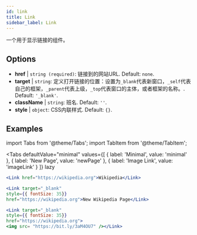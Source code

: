 ```yaml
---
id: link
title: Link
sidebar_label: Link
---
```


一个用于显示链接的组件。

## Options

* __href__ | `string (required)`: 链接到的网站URL. Default: `none`.
* __target__ | `string`: 定义打开链接的位置：设置为`_blank`代表新窗口，`_self`代表自己的框架，`_parent`代表上级，`_top`代表窗口的主体，或者框架的名称。. Default: `'_blank'`.
* __className__ | `string`: 班名. Default: `''`.
* __style__ | `object`: CSS内联样式. Default: `{}`.


## Examples

import Tabs from '@theme/Tabs';
import TabItem from '@theme/TabItem';

<Tabs
    defaultValue="minimal"
    values={[
        { label: 'Minimal', value: 'minimal' },
        { label: 'New Page', value: 'newPage' },
        { label: 'Image Link', value: 'imageLink' }
    ]}
    lazy
>
<TabItem value="minimal">

```jsx live
<Link href="https://wikipedia.org">Wikipedia</Link>
```

</TabItem>

<TabItem value="newPage">

```jsx live
<Link target="_blank" 
style={{ fontSize: 35}}
href="https://wikipedia.org">New Wikipedia Page</Link>
```
</TabItem>

<TabItem value="imageLink">

```jsx live
<Link target="_blank" 
style={{ fontSize: 35}}
href="https://wikipedia.org">
<img src= "https://bit.ly/3aM4OU7" /></Link>
```

</TabItem>

</Tabs>
